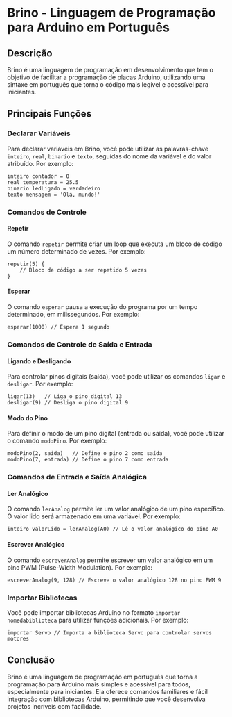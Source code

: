 # Brino - Linguagem de Programação para Arduino em Português

## Descrição

Brino é uma linguagem de programação em desenvolvimento que tem o objetivo de facilitar a programação de placas Arduino, utilizando uma sintaxe em português que torna o código mais legível e acessível para iniciantes.

## Principais Funções

### Declarar Variáveis

Para declarar variáveis em Brino, você pode utilizar as palavras-chave `inteiro`, `real`, `binario` e `texto`, seguidas do nome da variável e do valor atribuído. Por exemplo:

```brino
inteiro contador = 0
real temperatura = 25.5
binario ledLigado = verdadeiro
texto mensagem = 'Olá, mundo!'
```

### Comandos de Controle

#### Repetir

O comando `repetir` permite criar um loop que executa um bloco de código um número determinado de vezes. Por exemplo:

```brino
repetir(5) {
    // Bloco de código a ser repetido 5 vezes
}
```

#### Esperar

O comando `esperar` pausa a execução do programa por um tempo determinado, em milissegundos. Por exemplo:

```brino
esperar(1000) // Espera 1 segundo
```

### Comandos de Controle de Saída e Entrada

#### Ligando e Desligando

Para controlar pinos digitais (saída), você pode utilizar os comandos `ligar` e `desligar`. Por exemplo:

```brino
ligar(13)   // Liga o pino digital 13
desligar(9) // Desliga o pino digital 9
```

#### Modo do Pino

Para definir o modo de um pino digital (entrada ou saída), você pode utilizar o comando `modoPino`. Por exemplo:

```brino
modoPino(2, saida)   // Define o pino 2 como saída
modoPino(7, entrada) // Define o pino 7 como entrada
```

### Comandos de Entrada e Saída Analógica

#### Ler Analógico

O comando `lerAnalog` permite ler um valor analógico de um pino específico. O valor lido será armazenado em uma variável. Por exemplo:

```brino
inteiro valorLido = lerAnalog(A0) // Lê o valor analógico do pino A0
```

#### Escrever Analógico

O comando `escreverAnalog` permite escrever um valor analógico em um pino PWM (Pulse-Width Modulation). Por exemplo:

```brino
escreverAnalog(9, 128) // Escreve o valor analógico 128 no pino PWM 9
```

### Importar Bibliotecas

Você pode importar bibliotecas Arduino no formato `importar nomedabiblioteca` para utilizar funções adicionais. Por exemplo:

```brino
importar Servo // Importa a biblioteca Servo para controlar servos motores
```

## Conclusão

Brino é uma linguagem de programação em português que torna a programação para Arduino mais simples e acessível para todos, especialmente para iniciantes. Ela oferece comandos familiares e fácil integração com bibliotecas Arduino, permitindo que você desenvolva projetos incríveis com facilidade.
